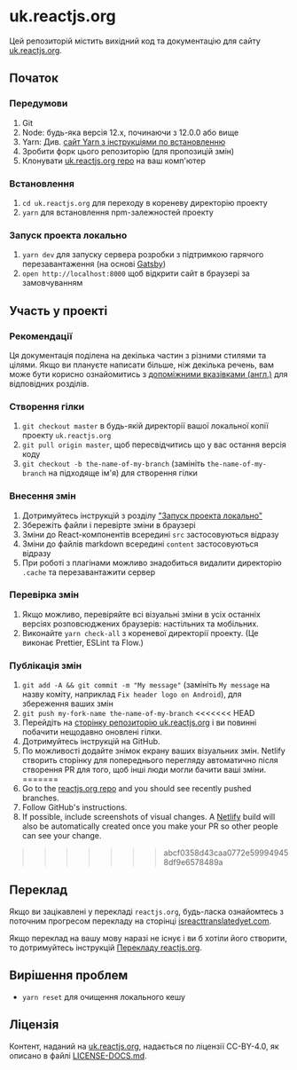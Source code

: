 # uk.reactjs.org

Цей репозиторій містить вихідний код та документацію для сайту [uk.reactjs.org](https://uk.reactjs.org/).

## Початок

### Передумови

1. Git
1. Node: будь-яка версія 12.x, починаючи з 12.0.0 або вище
1. Yarn: Див. [сайт Yarn з інструкціями по встановленню](https://yarnpkg.com/uk/docs/install)
1. Зробити форк цього репозиторію (для пропозицій змін)
1. Клонувати [uk.reactjs.org repo](https://github.com/reactjs/uk.reactjs.org) на ваш комп'ютер

### Встановлення

1. `cd uk.reactjs.org` для переходу в кореневу директорію проекту
1. `yarn` для встановлення npm-залежностей проекту

### Запуск проекта локально

1. `yarn dev` для запуску сервера розробки з підтримкою гарячого перезавантаження (на основі [Gatsby](https://www.gatsbyjs.org))
1. `open http://localhost:8000` щоб відкрити сайт в браузері за замовчуванням

## Участь у проекті

### Рекомендації

Ця документація поділена на декілька частин з різними стилями та цілями. Якщо ви плануєте написати більше, ніж декілька речень, вам може бути корисно ознайомитись з [допоміжними вказівками (англ.)](https://github.com/reactjs/uk.reactjs.org/blob/master/CONTRIBUTING.md#guidelines-for-text) для відповідних розділів.

### Створення гілки

1. `git checkout master` в будь-якій директорії вашої локальної копії проекту `uk.reactjs.org`
1. `git pull origin master`, щоб пересвідчитись що у вас остання версія коду
1. `git checkout -b the-name-of-my-branch` (замініть `the-name-of-my-branch` на підходяще ім'я) для створення гілки

### Внесення змін

1. Дотримуйтесь інструкцій з розділу ["Запуск проекта локально"](#running-locally)
1. Збережіть файли і перевірте зміни в браузері
  1. Зміни до React-компонентів всередині `src` застосовуються відразу
  1. Зміни до файлів markdown всередині `content` застосовуються відразу
  1. При роботі з плагінами можливо знадобиться видалити директорію `.cache` та перезавантажити сервер

### Перевірка змін

1. Якщо можливо, перевіряйте всі візуальні зміни в усіх останніх версіях розповсюджених браузерів: настільних та мобільних.
1. Виконайте `yarn check-all` з кореневої директорії проекту. (Це виконає Prettier, ESLint та Flow.)

### Публікація змін

1. `git add -A && git commit -m "My message"` (замініть `My message` на назву коміту, наприклад `Fix header logo on Android`), для збереження ваших змін
1. `git push my-fork-name the-name-of-my-branch`
<<<<<<< HEAD
1. Перейдіть на [сторінку репозиторію uk.reactjs.org](https://github.com/reactjs/uk.reactjs.org) і ви повинні побачити нещодавно оновлені гілки.
1. Дотримуйтесь інструкцій на GitHub.
1. По можливості додайте знімок екрану ваших візуальних змін. Netlify створить сторінку для попереднього перегляду автоматично після створення PR для того, щоб інші люди могли бачити ваші зміни.
=======
1. Go to the [reactjs.org repo](https://github.com/reactjs/reactjs.org) and you should see recently pushed branches.
1. Follow GitHub's instructions.
1. If possible, include screenshots of visual changes. A [Netlify](https://www.netlify.com/) build will also be automatically created once you make your PR so other people can see your change.
>>>>>>> abcf0358d43caa0772e599949458df9e6578489a

## Переклад

Якщо ви зацікавлені у перекладі `reactjs.org`, будь-ласка ознайомтесь з поточним прогресом перекладу на сторінці [isreacttranslatedyet.com](https://www.isreacttranslatedyet.com/).


Якщо переклад на вашу мову наразі не існує і ви б хотіли його створити, то дотримуйтесь інструкцій [Перекладу reactjs.org](https://github.com/reactjs/reactjs.org-translation#translating-reactjsorg).

## Вирішення проблем

- `yarn reset` для очищення локального кешу

## Ліцензія
Контент, наданий на [uk.reactjs.org](https://uk.reactjs.org/), надається по ліцензії CC-BY-4.0, як описано в файлі [LICENSE-DOCS.md](https://github.com/open-source-explorer/reactjs.org/blob/master/LICENSE-DOCS.md).
